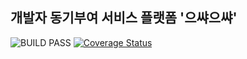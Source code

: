 ## 개발자 동기부여 서비스 플랫폼 '으쌰으쌰'

![BUILD PASS](https://github.com/sproutt/eussya-eussya-api/workflows/CI%20with%20Gradle/badge.svg)
[![Coverage Status](https://coveralls.io/repos/github/sproutt/eussya-eussya-api/badge.svg)](https://coveralls.io/github/sproutt/eussya-eussya-api)
